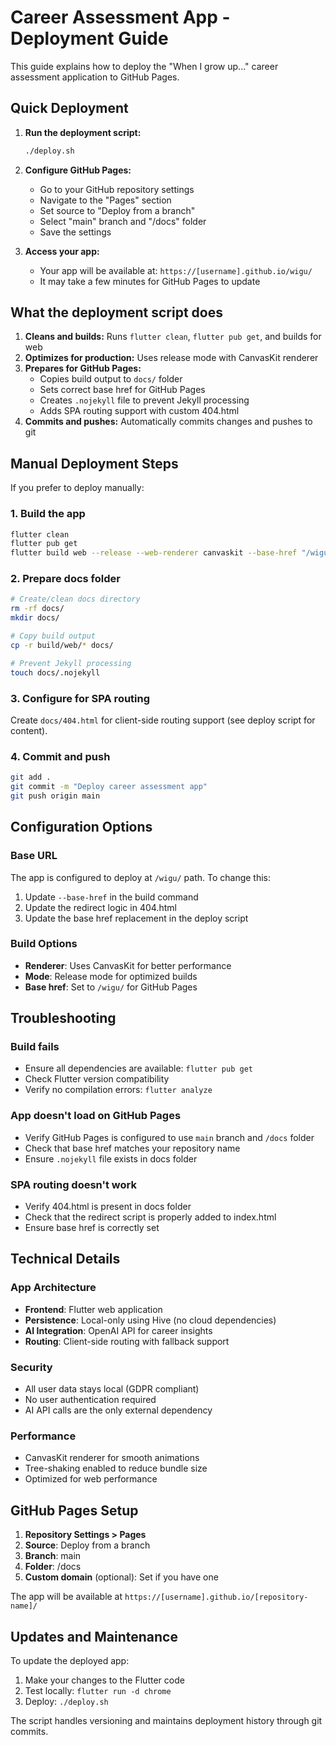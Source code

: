 # Career Assessment App - Deployment Guide

This guide explains how to deploy the "When I grow up..." career assessment application to GitHub Pages.

## Quick Deployment

1. **Run the deployment script:**
   ```bash
   ./deploy.sh
   ```

2. **Configure GitHub Pages:**
   - Go to your GitHub repository settings
   - Navigate to the "Pages" section
   - Set source to "Deploy from a branch"
   - Select "main" branch and "/docs" folder
   - Save the settings

3. **Access your app:**
   - Your app will be available at: `https://[username].github.io/wigu/`
   - It may take a few minutes for GitHub Pages to update

## What the deployment script does

1. **Cleans and builds:** Runs `flutter clean`, `flutter pub get`, and builds for web
2. **Optimizes for production:** Uses release mode with CanvasKit renderer
3. **Prepares for GitHub Pages:** 
   - Copies build output to `docs/` folder
   - Sets correct base href for GitHub Pages
   - Creates `.nojekyll` file to prevent Jekyll processing
   - Adds SPA routing support with custom 404.html
4. **Commits and pushes:** Automatically commits changes and pushes to git

## Manual Deployment Steps

If you prefer to deploy manually:

### 1. Build the app
```bash
flutter clean
flutter pub get
flutter build web --release --web-renderer canvaskit --base-href "/wigu/"
```

### 2. Prepare docs folder
```bash
# Create/clean docs directory
rm -rf docs/
mkdir docs/

# Copy build output
cp -r build/web/* docs/

# Prevent Jekyll processing
touch docs/.nojekyll
```

### 3. Configure for SPA routing
Create `docs/404.html` for client-side routing support (see deploy script for content).

### 4. Commit and push
```bash
git add .
git commit -m "Deploy career assessment app"
git push origin main
```

## Configuration Options

### Base URL
The app is configured to deploy at `/wigu/` path. To change this:
1. Update `--base-href` in the build command
2. Update the redirect logic in 404.html
3. Update the base href replacement in the deploy script

### Build Options
- **Renderer**: Uses CanvasKit for better performance
- **Mode**: Release mode for optimized builds
- **Base href**: Set to `/wigu/` for GitHub Pages

## Troubleshooting

### Build fails
- Ensure all dependencies are available: `flutter pub get`
- Check Flutter version compatibility
- Verify no compilation errors: `flutter analyze`

### App doesn't load on GitHub Pages
- Verify GitHub Pages is configured to use `main` branch and `/docs` folder
- Check that base href matches your repository name
- Ensure `.nojekyll` file exists in docs folder

### SPA routing doesn't work
- Verify 404.html is present in docs folder
- Check that the redirect script is properly added to index.html
- Ensure base href is correctly set

## Technical Details

### App Architecture
- **Frontend**: Flutter web application
- **Persistence**: Local-only using Hive (no cloud dependencies)
- **AI Integration**: OpenAI API for career insights
- **Routing**: Client-side routing with fallback support

### Security
- All user data stays local (GDPR compliant)
- No user authentication required
- AI API calls are the only external dependency

### Performance
- CanvasKit renderer for smooth animations
- Tree-shaking enabled to reduce bundle size
- Optimized for web performance

## GitHub Pages Setup

1. **Repository Settings > Pages**
2. **Source**: Deploy from a branch
3. **Branch**: main
4. **Folder**: /docs
5. **Custom domain** (optional): Set if you have one

The app will be available at `https://[username].github.io/[repository-name]/`

## Updates and Maintenance

To update the deployed app:
1. Make your changes to the Flutter code
2. Test locally: `flutter run -d chrome`
3. Deploy: `./deploy.sh`

The script handles versioning and maintains deployment history through git commits.